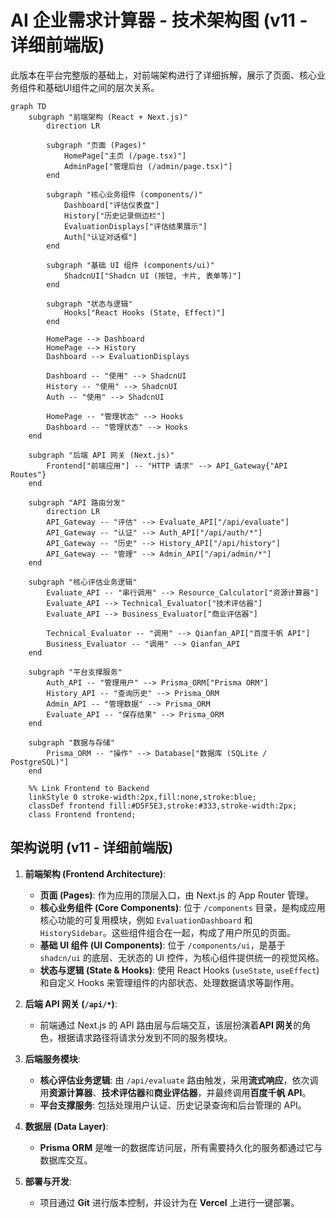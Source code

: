 # AI 企业需求计算器 - 技术架构图 (v11 - 详细前端版)

此版本在平台完整版的基础上，对前端架构进行了详细拆解，展示了页面、核心业务组件和基础UI组件之间的层次关系。

```mermaid
graph TD
    subgraph "前端架构 (React + Next.js)"
        direction LR
        
        subgraph "页面 (Pages)"
            HomePage["主页 (/page.tsx)"]
            AdminPage["管理后台 (/admin/page.tsx)"]
        end

        subgraph "核心业务组件 (components/)"
            Dashboard["评估仪表盘"]
            History["历史记录侧边栏"]
            EvaluationDisplays["评估结果展示"]
            Auth["认证对话框"]
        end
        
        subgraph "基础 UI 组件 (components/ui)"
            ShadcnUI["Shadcn UI (按钮, 卡片, 表单等)"]
        end

        subgraph "状态与逻辑"
            Hooks["React Hooks (State, Effect)"]
        end

        HomePage --> Dashboard
        HomePage --> History
        Dashboard --> EvaluationDisplays
        
        Dashboard -- "使用" --> ShadcnUI
        History -- "使用" --> ShadcnUI
        Auth -- "使用" --> ShadcnUI

        HomePage -- "管理状态" --> Hooks
        Dashboard -- "管理状态" --> Hooks
    end

    subgraph "后端 API 网关 (Next.js)"
        Frontend["前端应用"] -- "HTTP 请求" --> API_Gateway{"API Routes"}
    end

    subgraph "API 路由分发"
        direction LR
        API_Gateway -- "评估" --> Evaluate_API["/api/evaluate"]
        API_Gateway -- "认证" --> Auth_API["/api/auth/*"]
        API_Gateway -- "历史" --> History_API["/api/history"]
        API_Gateway -- "管理" --> Admin_API["/api/admin/*"]
    end

    subgraph "核心评估业务逻辑"
        Evaluate_API -- "串行调用" --> Resource_Calculator["资源计算器"]
        Evaluate_API --> Technical_Evaluator["技术评估器"]
        Evaluate_API --> Business_Evaluator["商业评估器"]
        
        Technical_Evaluator -- "调用" --> Qianfan_API["百度千帆 API"]
        Business_Evaluator -- "调用" --> Qianfan_API
    end

    subgraph "平台支撑服务"
        Auth_API -- "管理用户" --> Prisma_ORM["Prisma ORM"]
        History_API -- "查询历史" --> Prisma_ORM
        Admin_API -- "管理数据" --> Prisma_ORM
        Evaluate_API -- "保存结果" --> Prisma_ORM
    end

    subgraph "数据与存储"
        Prisma_ORM -- "操作" --> Database["数据库 (SQLite / PostgreSQL)"]
    end

    %% Link Frontend to Backend
    linkStyle 0 stroke-width:2px,fill:none,stroke:blue;
    classDef frontend fill:#D5F5E3,stroke:#333,stroke-width:2px;
    class Frontend frontend;
```

## 架构说明 (v11 - 详细前端版)

1.  **前端架构 (Frontend Architecture)**:
    *   **页面 (Pages)**: 作为应用的顶层入口，由 Next.js 的 App Router 管理。
    *   **核心业务组件 (Core Components)**: 位于 `/components` 目录，是构成应用核心功能的可复用模块，例如 `EvaluationDashboard` 和 `HistorySidebar`。这些组件组合在一起，构成了用户所见的页面。
    *   **基础 UI 组件 (UI Components)**: 位于 `/components/ui`，是基于 `shadcn/ui` 的底层、无状态的 UI 控件，为核心组件提供统一的视觉风格。
    *   **状态与逻辑 (State & Hooks)**: 使用 React Hooks (`useState`, `useEffect`) 和自定义 Hooks 来管理组件的内部状态、处理数据请求等副作用。

2.  **后端 API 网关 (`/api/*`)**:
    *   前端通过 Next.js 的 API 路由层与后端交互，该层扮演着**API 网关**的角色，根据请求路径将请求分发到不同的服务模块。

3.  **后端服务模块**:
    *   **核心评估业务逻辑**: 由 `/api/evaluate` 路由触发，采用**流式响应**，依次调用**资源计算器**、**技术评估器**和**商业评估器**，并最终调用**百度千帆 API**。
    *   **平台支撑服务**: 包括处理用户认证、历史记录查询和后台管理的 API。

4.  **数据层 (Data Layer)**:
    *   **Prisma ORM** 是唯一的数据库访问层，所有需要持久化的服务都通过它与数据库交互。

5.  **部署与开发**:
    *   项目通过 **Git** 进行版本控制，并设计为在 **Vercel** 上进行一键部署。
